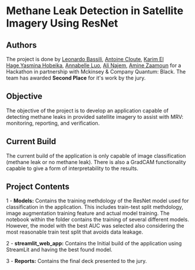 # Methane Leak Detection in Satellite Imagery Using ResNet 
## Authors
The project is done by [Leonardo Bassili](https://github.com/leobas0), [Antoine Cloute](https://github.com/AntAI-git), [Karim El Hage](https://github.com/karimelhage),[Yasmina Hobeika](https://github.com/yasminahobeika), [Annabelle Luo](https://github.com/annabelleluo), [Ali Najem](https://github.com/najemali), [Amine Zaamoun](https://github.com/Zaamine) for a  Hackathon in partnership with Mckinsey & Company Quantum: Black. The team has awarded **Second Place** for it's work by the jury.

## Objective
The objective of the project is to develop an application capable of detecting methane leaks in provided satellite imagery  to assist with MRV: monitoring, reporting, and verification.

## Current Build
The current build of the application is only capable of image classification (methane leak or no methane leak). There is also a GradCAM functionality capable to give a form of interpretability to the results.

## Project Contents

1 - **Models:** Contains the training methdology of the ResNet model used for classification in the application. This includes train-test split methdology, image augmentation training feature and actual model training. The notebook within the folder contains the training of several different models. However, the model with the best AUC was selected also considering the most reasonable train test split that avoids data leakage.

2 - **streamlit_web_app:** Contains the Initial build of the application using StreamLit and having the best found model.

3 - **Reports:** Contains the final deck presented to the jury. 
